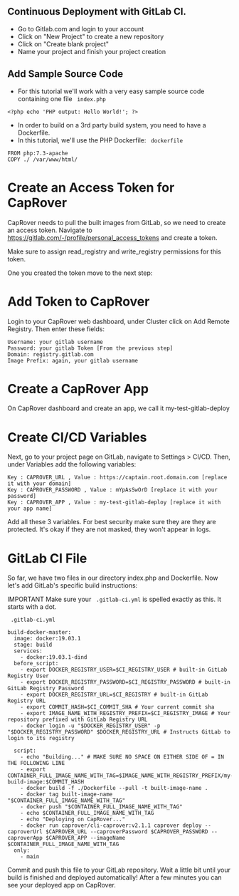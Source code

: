 ## Continuous Deployment with GitLab CI.
- Go to Gitlab.com and login to your account
- Click on "New Project" to create a new repository
- Click on "Create blank project"
- Name your project and finish your project creation

## Add Sample Source Code

- For this tutorial we'll work with a very easy sample source code containing one file
``` index.php```
```
<?php echo 'PHP output: Hello World!'; ?> 
```
- In order to build on a 3rd party build system, you need to have a Dockerfile.
- In this tutorial, we'll use the PHP Dockerfile:
``` dockerfile```
``` 
FROM php:7.3-apache
COPY ./ /var/www/html/
``` 
# Create an Access Token for CapRover

CapRover needs to pull the built images from GitLab, so we need to create an access token. Navigate to https://gitlab.com/-/profile/personal_access_tokens and create a token.

Make sure to assign read_registry and write_registry permissions for this token.

One you created the token move to the next step:
# Add Token to CapRover

Login to your CapRover web dashboard, under Cluster click on Add Remote Registry. Then enter these fields:

    Username: your gitlab username
    Password: your gitlab Token [From the previous step]
    Domain: registry.gitlab.com
    Image Prefix: again, your gitlab username
# Create a CapRover App
On CapRover dashboard and create an app, we call it my-test-gitlab-deploy

# Create CI/CD Variables

Next, go to your project page on GitLab, navigate to Settings > CI/CD. Then, under Variables add the following variables:

    Key : CAPROVER_URL , Value : https://captain.root.domain.com [replace it with your domain]
    Key : CAPROVER_PASSWORD , Value : mYpAsSwOrD [replace it with your password]
    Key : CAPROVER_APP , Value : my-test-gitlab-deploy [replace it with your app name]

Add all these 3 variables. For best security make sure they are they are protected. It's okay if they are not masked, they won't appear in logs.
# GitLab CI File

So far, we have two files in our directory index.php and Dockerfile. Now let's add GitLab's specific build instructions:

IMPORTANT Make sure your ``` .gitlab-ci.yml```  is spelled exactly as this. It starts with a dot.

``` .gitlab-ci.yml``` 
``` 
build-docker-master:
  image: docker:19.03.1
  stage: build
  services:
    - docker:19.03.1-dind
  before_script:
    - export DOCKER_REGISTRY_USER=$CI_REGISTRY_USER # built-in GitLab Registry User
    - export DOCKER_REGISTRY_PASSWORD=$CI_REGISTRY_PASSWORD # built-in GitLab Registry Password
    - export DOCKER_REGISTRY_URL=$CI_REGISTRY # built-in GitLab Registry URL
    - export COMMIT_HASH=$CI_COMMIT_SHA # Your current commit sha
    - export IMAGE_NAME_WITH_REGISTRY_PREFIX=$CI_REGISTRY_IMAGE # Your repository prefixed with GitLab Registry URL
    - docker login -u "$DOCKER_REGISTRY_USER" -p "$DOCKER_REGISTRY_PASSWORD" $DOCKER_REGISTRY_URL # Instructs GitLab to login to its registry

  script:
    - echo "Building..." # MAKE SURE NO SPACE ON EITHER SIDE OF = IN THE FOLLOWING LINE
    - export CONTAINER_FULL_IMAGE_NAME_WITH_TAG=$IMAGE_NAME_WITH_REGISTRY_PREFIX/my-build-image:$COMMIT_HASH
    - docker build -f ./Dockerfile --pull -t built-image-name .
    - docker tag built-image-name "$CONTAINER_FULL_IMAGE_NAME_WITH_TAG"
    - docker push "$CONTAINER_FULL_IMAGE_NAME_WITH_TAG"
    - echo $CONTAINER_FULL_IMAGE_NAME_WITH_TAG
    - echo "Deploying on CapRover..."
    - docker run caprover/cli-caprover:v2.1.1 caprover deploy --caproverUrl $CAPROVER_URL --caproverPassword $CAPROVER_PASSWORD --caproverApp $CAPROVER_APP --imageName $CONTAINER_FULL_IMAGE_NAME_WITH_TAG
  only:
    - main
``` 
Commit and push this file to your GitLab repository. 
Wait a little bit until your build is finished and deployed automatically! After a few minutes you can see your deployed app on CapRover.
